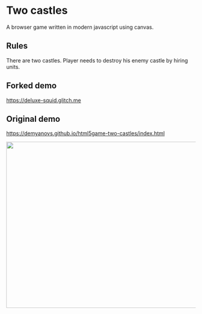 # Two castles

A browser game written in modern javascript using canvas.

## Rules
There are two castles. Player needs to destroy his enemy castle by hiring units.

## Forked demo

https://deluxe-squid.glitch.me

## Original demo
https://demyanovs.github.io/html5game-two-castles/index.html 

<img width="800" height="443" src="https://demyanovs.github.io/html5game-two-castles/images/screen_01.png">
